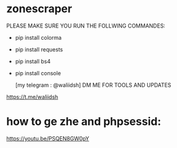 # zonescraper



PLEASE MAKE SURE YOU RUN THE FOLLWING COMMANDES:

- pip install colorma
- pip install requests
- pip install bs4
- pip install console

  [my telegram : @waliidsh]
      DM ME FOR TOOLS AND UPDATES

https://t.me/waliidsh


# how to ge zhe and phpsessid:
https://youtu.be/PSQEN8GW0pY

